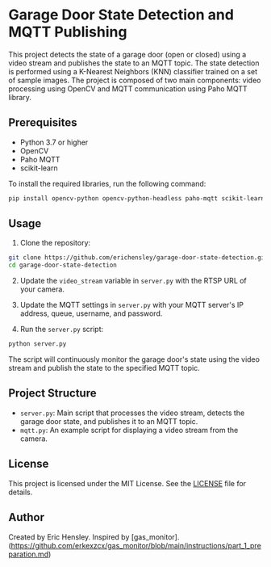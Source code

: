 # Garage Door State Detection and MQTT Publishing

This project detects the state of a garage door (open or closed) using a video stream and publishes the state to an MQTT topic. The state detection is performed using a K-Nearest Neighbors (KNN) classifier trained on a set of sample images. The project is composed of two main components: video processing using OpenCV and MQTT communication using Paho MQTT library.

## Prerequisites

- Python 3.7 or higher
- OpenCV
- Paho MQTT
- scikit-learn

To install the required libraries, run the following command:

```bash
pip install opencv-python opencv-python-headless paho-mqtt scikit-learn
```

## Usage

1. Clone the repository:

```bash
git clone https://github.com/erichensley/garage-door-state-detection.git
cd garage-door-state-detection
```

2. Update the `video_stream` variable in `server.py` with the RTSP URL of your camera.

3. Update the MQTT settings in `server.py` with your MQTT server's IP address, queue, username, and password.

4. Run the `server.py` script:

```bash
python server.py
```

The script will continuously monitor the garage door's state using the video stream and publish the state to the specified MQTT topic.

## Project Structure

- `server.py`: Main script that processes the video stream, detects the garage door state, and publishes it to an MQTT topic.
- `mqtt.py`: An example script for displaying a video stream from the camera.

## License

This project is licensed under the MIT License. See the [LICENSE](LICENSE) file for details.

## Author

Created by Eric Hensley. Inspired by [gas_monitor].(https://github.com/erkexzcx/gas_monitor/blob/main/instructions/part_1_preparation.md)
